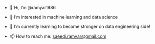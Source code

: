 - 👋 Hi, I’m @ramyar1986
- 👀 I’m interested in machine learning and data science
- 🌱 I’m currently learning to become stronger on data engineering side!

- 📫 How to reach me: saeedi.ramyar@gmail.com

<!---
ramyar1986/ramyar1986 is a ✨ special ✨ repository because its `README.md` (this file) appears on your GitHub profile.
You can click the Preview link to take a look at your changes.
--->
